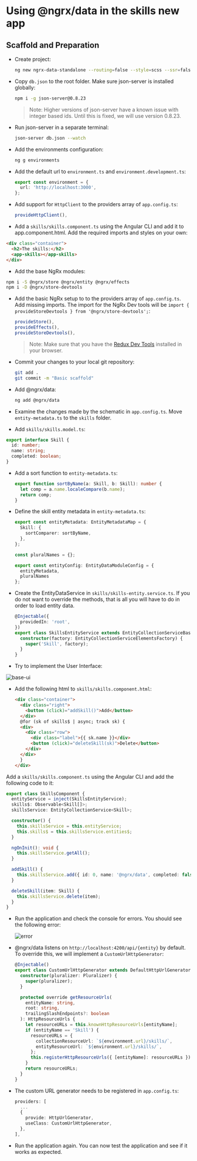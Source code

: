 # Using @ngrx/data in the skills new app

## Scaffold and Preparation

- Create project:

  ```bash
  ng new ngrx-data-standalone --routing=false --style=scss --ssr=false
  ```

- Copy `db.json` to the root folder. Make sure json-server is installed globally:

  ```bash
  npm i -g json-server@0.8.23
  ```

  >Note: Higher versions of json-server have a known issue with integer based ids. Until this is fixed, we will use version 0.8.23.

- Run json-server in a separate terminal:

  ```bash
  json-server db.json --watch
  ```    

- Add the environments configuration:

  ```bash
  ng g environments
  ```

- Add the default url to `environment.ts` and `environment.development.ts`:

  ```typescript
  export const environment = {
    url: 'http://localhost:3000',
  };
  ```  

- Add support for `HttpClient` to the providers array of `app.config.ts`:

  ```typescript
  provideHttpClient(),
  ```

- Add a `skills/skills.component.ts` using the Angular CLI and add it to app.component.html. Add the required imports and styles on your own:

```html
<div class="container">
  <h2>The skills:</h2>
  <app-skills></app-skills>
</div>
```

- Add the base NgRx modules:

```bash
npm i -S @ngrx/store @ngrx/entity @ngrx/effects
npm i -D @ngrx/store-devtools
```

- Add the basic NgRx setup to to the providers array of `app.config.ts`. Add missing imports. The import for the NgRx Dev tools will be `import { provideStoreDevtools } from '@ngrx/store-devtools';`:

  ```typescript
  provideStore(),
  provideEffects(),
  provideStoreDevtools(),
  ```

  >Note: Make sure that you have the [Redux Dev Tools](https://chromewebstore.google.com/detail/redux-devtools/lmhkpmbekcpmknklioeibfkpmmfibljd?pli=1) installed in your browser. 

- Commit your changes to your local git repository:

  ```bash
  git add .
  git commit -m "Basic scaffold"
  ```

- Add @ngrx/data:

  ```bash
  ng add @ngrx/data
  ```

- Examine the changes made by the schematic in `app.config.ts`. Move `entity-metadata.ts` to the `skills` folder. 


- Add `skills/skills.model.ts`:

```typescript
export interface Skill {
  id: number;
  name: string;
  completed: boolean;
}
```

- Add a sort function to `entity-metadata.ts`:

  ```typescript
  export function sortByName(a: Skill, b: Skill): number {
    let comp = a.name.localeCompare(b.name);
    return comp;
  }
  ```

- Define the skill entity metadata in `entity-metadata.ts`:

  ```typescript
  export const entityMetadata: EntityMetadataMap = {
    Skill: {
      sortComparer: sortByName,
    },
  };

  const pluralNames = {};

  export const entityConfig: EntityDataModuleConfig = {
    entityMetadata,
    pluralNames
  };
  ```

- Create the EntityDataService in `skills/skills-entity.service.ts`. If you do not want to override the methods, that is all you will have to do in order to load entity data.

  ```typescript
  @Injectable({
    providedIn: 'root',
  })
  export class SkillsEntityService extends EntityCollectionServiceBase<Skill> {
    constructor(factory: EntityCollectionServiceElementsFactory) {
      super('Skill', factory);
    }
  }
  ```

- Try to implement the User Interface:

![base-ui](_images/base-ui.png)

- Add the following html to `skills/skills.component.html`:

  ```html
  <div class="container">
    <div class="right">
      <button (click)="addSkill()">Add</button>
    </div>
    @for (sk of skills$ | async; track sk) {
    <div>
      <div class="row">
        <div class="label">{{ sk.name }}</div>
        <button (click)="deleteSkill(sk)">Delete</button>
      </div>
    </div>
    }
  </div>
  ```

Add a `skills/skills.component.ts` using the Angular CLI and add the following code to it:

```typescript
export class SkillsComponent {
  entityService = inject(SkillsEntityService);
  skills$: Observable<Skill[]>;
  skillsService: EntityCollectionService<Skill>;

  constructor() {
    this.skillsService = this.entityService;
    this.skills$ = this.skillsService.entities$;
  }

  ngOnInit(): void {
    this.skillsService.getAll();
  }

  addSkill() {
    this.skillsService.add({ id: 0, name: '@ngrx/data', completed: false });
  }

  deleteSkill(item: Skill) {
    this.skillsService.delete(item);
  }
}
```

- Run the application and check the console for errors. You should see the following error:

  ![error](_images/data-error.png)

- @ngrx/data listens on `http://localhost:4200/api/{entity}` by default. To override this, we will implement a `CustomUrlHttpGenerator`:

  ```typescript
  @Injectable()
  export class CustomUrlHttpGenerator extends DefaultHttpUrlGenerator {
    constructor(pluralizer: Pluralizer) {
      super(pluralizer);
    }

    protected override getResourceUrls(
      entityName: string,
      root: string,
      trailingSlashEndpoints?: boolean
    ): HttpResourceUrls {
      let resourceURLs = this.knownHttpResourceUrls[entityName];
      if (entityName == 'Skill') {
        resourceURLs = {
          collectionResourceUrl: `${environment.url}/skills/`,
          entityResourceUrl: `${environment.url}/skills/`,
        };
        this.registerHttpResourceUrls({ [entityName]: resourceURLs });
      }
      return resourceURLs;
    }
  }
  ```

- The custom URL generator needs to be registered in `app.config.ts`:

  ```typescript
  providers: [
    ...
    {
      provide: HttpUrlGenerator,
      useClass: CustomUrlHttpGenerator,
    },
  ],
  ```

- Run the application again. You can now test the application and see if it works as expected.